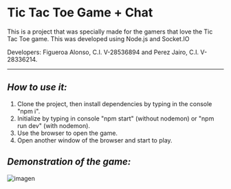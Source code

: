 # Tic Tac Toe Game + Chat

This is a project that was specially made for the gamers that love the Tic Tac Toe game. This was developed using Node.js and Socket.IO

Developers: Figueroa Alonso, C.I. V-28536894 and Perez Jairo, C.I. V-28336214.

---


## *How to use it:*
1. Clone the project, then install dependencies by typing in the console "npm i".
2. Initialize by typing in console "npm start" (without nodemon) or "npm run dev" (with nodemon).
3. Use the browser to open the game.
4. Open another window of the browser and start to play.

## *Demonstration of the game:*

![imagen](https://user-images.githubusercontent.com/65868683/161683342-5c114858-e0ed-4e27-91f0-6ec57c9c5eb6.png)
